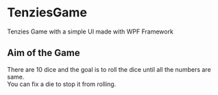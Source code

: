 # TenziesGame

Tenzies Game with a simple UI made with WPF Framework

## Aim of the Game

There are 10 dice and the goal is to roll the dice until all the numbers are same.\
You can fix a die to stop it from rolling.


